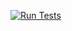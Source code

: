 [![Run Tests](https://github.com/suhailgupta03/raw/actions/workflows/test.yml/badge.svg)](https://github.com/suhailgupta03/raw/actions/workflows/test.yml) 